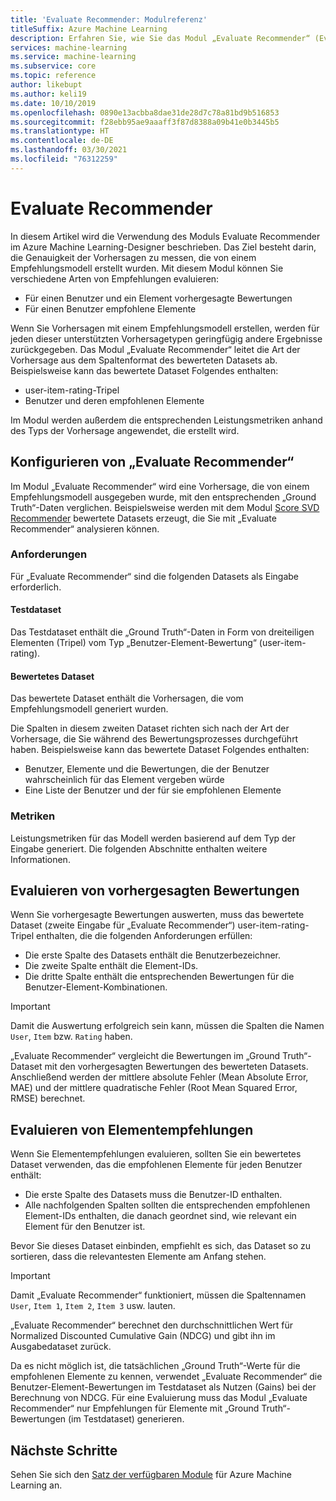 ```yaml
---
title: 'Evaluate Recommender: Modulreferenz'
titleSuffix: Azure Machine Learning
description: Erfahren Sie, wie Sie das Modul „Evaluate Recommender“ (Evaluieren von Empfehlungswerten) in Azure Machine Learning verwenden können, um die Genauigkeit der Vorhersagen eines Empfehlungsmodells zu evaluieren.
services: machine-learning
ms.service: machine-learning
ms.subservice: core
ms.topic: reference
author: likebupt
ms.author: keli19
ms.date: 10/10/2019
ms.openlocfilehash: 0890e13acbba8dae31de28d7c78a81bd9b516853
ms.sourcegitcommit: f28ebb95ae9aaaff3f87d8388a09b41e0b3445b5
ms.translationtype: HT
ms.contentlocale: de-DE
ms.lasthandoff: 03/30/2021
ms.locfileid: "76312259"
---
```

# <a name="evaluate-recommender"></a>Evaluate Recommender

In diesem Artikel wird die Verwendung des Moduls Evaluate Recommender im Azure Machine Learning-Designer beschrieben. Das Ziel besteht darin, die Genauigkeit der Vorhersagen zu messen, die von einem Empfehlungsmodell erstellt wurden. Mit diesem Modul können Sie verschiedene Arten von Empfehlungen evaluieren:  
  
-   Für einen Benutzer und ein Element vorhergesagte Bewertungen    
-   Für einen Benutzer empfohlene Elemente  
  
Wenn Sie Vorhersagen mit einem Empfehlungsmodell erstellen, werden für jeden dieser unterstützten Vorhersagetypen geringfügig andere Ergebnisse zurückgegeben. Das Modul „Evaluate Recommender“ leitet die Art der Vorhersage aus dem Spaltenformat des bewerteten Datasets ab. Beispielsweise kann das bewertete Dataset Folgendes enthalten:

- user-item-rating-Tripel
- Benutzer und deren empfohlenen Elemente

Im Modul werden außerdem die entsprechenden Leistungsmetriken anhand des Typs der Vorhersage angewendet, die erstellt wird. 

  
## <a name="how-to-configure-evaluate-recommender"></a>Konfigurieren von „Evaluate Recommender“

Im Modul „Evaluate Recommender“ wird eine Vorhersage, die von einem Empfehlungsmodell ausgegeben wurde, mit den entsprechenden „Ground Truth“-Daten verglichen. Beispielsweise werden mit dem Modul [Score SVD Recommender](score-svd-recommender.md) bewertete Datasets erzeugt, die Sie mit „Evaluate Recommender“ analysieren können.

### <a name="requirements"></a>Anforderungen

Für „Evaluate Recommender“ sind die folgenden Datasets als Eingabe erforderlich. 
  
#### <a name="test-dataset"></a>Testdataset

Das Testdataset enthält die „Ground Truth“-Daten in Form von dreiteiligen Elementen (Tripel) vom Typ „Benutzer-Element-Bewertung“ (user-item-rating).  

#### <a name="scored-dataset"></a>Bewertetes Dataset

Das bewertete Dataset enthält die Vorhersagen, die vom Empfehlungsmodell generiert wurden.  
  
Die Spalten in diesem zweiten Dataset richten sich nach der Art der Vorhersage, die Sie während des Bewertungsprozesses durchgeführt haben. Beispielsweise kann das bewertete Dataset Folgendes enthalten:

- Benutzer, Elemente und die Bewertungen, die der Benutzer wahrscheinlich für das Element vergeben würde
- Eine Liste der Benutzer und der für sie empfohlenen Elemente 

### <a name="metrics"></a>Metriken

Leistungsmetriken für das Modell werden basierend auf dem Typ der Eingabe generiert. Die folgenden Abschnitte enthalten weitere Informationen.

## <a name="evaluate-predicted-ratings"></a>Evaluieren von vorhergesagten Bewertungen  

Wenn Sie vorhergesagte Bewertungen auswerten, muss das bewertete Dataset (zweite Eingabe für „Evaluate Recommender“) user-item-rating-Tripel enthalten, die die folgenden Anforderungen erfüllen:
  
-   Die erste Spalte des Datasets enthält die Benutzerbezeichner.    
-   Die zweite Spalte enthält die Element-IDs.  
-   Die dritte Spalte enthält die entsprechenden Bewertungen für die Benutzer-Element-Kombinationen.  
  
> [!IMPORTANT] 
> Damit die Auswertung erfolgreich sein kann, müssen die Spalten die Namen `User`, `Item` bzw. `Rating` haben.  
  
„Evaluate Recommender“ vergleicht die Bewertungen im „Ground Truth“-Dataset mit den vorhergesagten Bewertungen des bewerteten Datasets. Anschließend werden der mittlere absolute Fehler (Mean Absolute Error, MAE) und der mittlere quadratische Fehler (Root Mean Squared Error, RMSE) berechnet.



## <a name="evaluate-item-recommendations"></a>Evaluieren von Elementempfehlungen

Wenn Sie Elementempfehlungen evaluieren, sollten Sie ein bewertetes Dataset verwenden, das die empfohlenen Elemente für jeden Benutzer enthält:
  
-   Die erste Spalte des Datasets muss die Benutzer-ID enthalten.    
-   Alle nachfolgenden Spalten sollten die entsprechenden empfohlenen Element-IDs enthalten, die danach geordnet sind, wie relevant ein Element für den Benutzer ist. 

Bevor Sie dieses Dataset einbinden, empfiehlt es sich, das Dataset so zu sortieren, dass die relevantesten Elemente am Anfang stehen.  

> [!IMPORTANT] 
> Damit „Evaluate Recommender“ funktioniert, müssen die Spaltennamen `User`, `Item 1`, `Item 2`, `Item 3` usw. lauten.  
  
„Evaluate Recommender“ berechnet den durchschnittlichen Wert für Normalized Discounted Cumulative Gain (NDCG) und gibt ihn im Ausgabedataset zurück.  
  
Da es nicht möglich ist, die tatsächlichen „Ground Truth“-Werte für die empfohlenen Elemente zu kennen, verwendet „Evaluate Recommender“ die Benutzer-Element-Bewertungen im Testdataset als Nutzen (Gains) bei der Berechnung von NDCG. Für eine Evaluierung muss das Modul „Evaluate Recommender“ nur Empfehlungen für Elemente mit „Ground Truth“-Bewertungen (im Testdataset) generieren.  
  

## <a name="next-steps"></a>Nächste Schritte

Sehen Sie sich den [Satz der verfügbaren Module](module-reference.md) für Azure Machine Learning an. 
